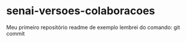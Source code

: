 # senai-versoes-colaboracoes
Meu primeiro repositório
readme de exemplo
lembrei do comando: git commit